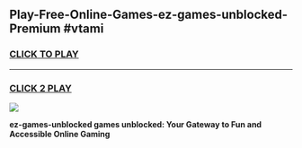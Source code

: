 
## Play-Free-Online-Games-ez-games-unblocked-Premium #vtami
<h3>
<a href="https://premium.freeplayer.one?title=ez-games-unblocked&ref=8M">CLICK TO PLAY</a></h3>
<hr>

<h3>
<a href="https://premium.freeplayer.one?title=ez-games-unblocked&ref=8M">CLICK 2 PLAY</a>
  
</h3>

<a href="https://premium.freeplayer.one?title=ez-games-unblocked&ref=8M"><img src="https://clearcache.store/games.png"></a>


**ez-games-unblocked games unblocked: Your Gateway to Fun and Accessible Online Gaming**
